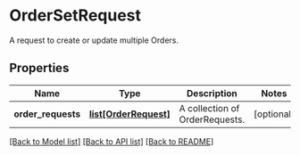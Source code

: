 # OrderSetRequest

A request to create or update multiple Orders.

## Properties
Name | Type | Description | Notes
------------ | ------------- | ------------- | -------------
**order_requests** | [**list[OrderRequest]**](OrderRequest.md) | A collection of OrderRequests. | [optional] 

[[Back to Model list]](../README.md#documentation-for-models) [[Back to API list]](../README.md#documentation-for-api-endpoints) [[Back to README]](../README.md)


